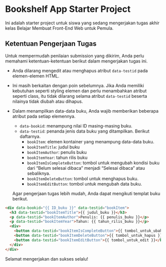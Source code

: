   # Bookshelf App Starter Project

Ini adalah starter project untuk siswa yang sedang mengerjakan tugas akhir kelas Belajar Membuat Front-End Web untuk Pemula.

## Ketentuan Pengerjaan Tugas

Untuk mempermudah penilaian submission yang dikirim, Anda perlu memahami ketentuan-ketentuan berikut dalam mengerjakan tugas ini.

- Anda dilarang mengedit atau menghapus atribut `data-testid` pada elemen-elemen HTML.
- Ini masih berkaitan dengan poin sebelumnya. Jika Anda memiliki kebutuhan seperti styling elemen dan perlu menambahkan atribut seperti class, itu tidak dilarang selama atribut `data-testid` beserta nilainya tidak diubah atau dihapus.
- Dalam menampilkan data-data buku, Anda wajib memberikan beberapa atribut pada setiap elemennya.

  - `data-bookid`: menampung nilai ID masing-masing buku.
  - `data-testid`: penanda jenis data buku yang ditampilkan. Berikut daftarnya.
    - `bookItem`: elemen kontainer yang menampung data-data buku.
    - `bookItemTitle`: judul buku
    - `bookItemAuthor`: penulis buku
    - `bookItemYear`: tahun rilis buku
    - `bookItemIsCompleteButton`: tombol untuk mengubah kondisi buku dari “Belum selesai dibaca” menjadi “Selesai dibaca” atau sebaliknya.
    - `bookItemDeleteButton`: tombol untuk menghapus buku.
    - `bookItemEditButton`: tombol untuk mengubah data buku.

  Agar pengerjaan tugas lebih mudah, Anda dapat mengikuti templat buku berikut.

```html
<div data-bookid="{{ ID_buku }}" data-testid="bookItem">
  <h3 data-testid="bookItemTitle">{{ judul_buku }}</h3>
  <p data-testid="bookItemAuthor">Penulis: {{ penulis_buku }}</p>
  <p data-testid="bookItemYear">Tahun: {{ tahun_rilis_buku }}</p>
  <div>
    <button data-testid="bookItemIsCompleteButton">{{ tombol_untuk_ubah_kondisi }}</button>
    <button data-testid="bookItemDeleteButton">{{ tombol_untuk_hapus }}</button>
    <button data-testid="bookItemEditButton">{{ tombol_untuk_edit }}</button>
  </div>
</div>
```

Selamat mengerjakan dan sukses selalu!
